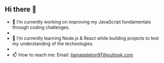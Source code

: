 ## Hi there 👋



- 🔭 I’m currently working on improving my JavaScript fundamentals through coding challenges.
- 
- 🌱 I’m currently learning Node.js & React while building projects to test my understanding of the technologies.
- 
- 📫 How to reach me: 
Email: liamappleton97@outlook.com


